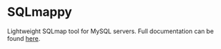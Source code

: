 # SQLmappy
Lightweight SQLmap tool for MySQL servers.
Full documentation can be found [here](https://docs.google.com/document/d/1hJoeEGa1F9oaqeVJfRvHYCs2-8y_BL9iQ9vrGZQIWDo/edit?usp=sharing).